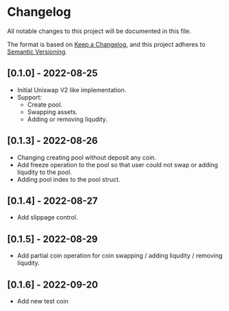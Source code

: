 # Changelog
All notable changes to this project will be documented in this file.

The format is based on [Keep a Changelog](https://keepachangelog.com/en/1.0.0/),
and this project adheres to [Semantic Versioning](https://semver.org/spec/v2.0.0.html).

## [0.1.0] - 2022-08-25
- Initial Uniswap V2 like implementation. 
- Support:
    - Create pool.
    - Swapping assets.
    - Adding or removing liqudity.

## [0.1.3] - 2022-08-26
- Changing creating pool without deposit any coin.
- Add freeze operation to the pool so that user could not swap or adding liqudity to the pool.
- Adding pool index to the pool struct.

## [0.1.4] - 2022-08-27
- Add slippage control.

## [0.1.5] - 2022-08-29
- Add partial coin operation for coin swapping / adding liqudity / removing liqudity.

## [0.1.6] - 2022-09-20
- Add new test coin